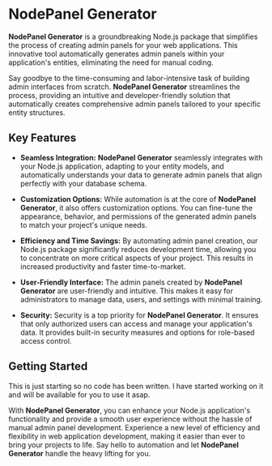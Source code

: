 # NodePanel Generator

**NodePanel Generator** is a groundbreaking Node.js package that simplifies the process of creating admin panels for your web applications. This innovative tool automatically generates admin panels within your application's entities, eliminating the need for manual coding.

Say goodbye to the time-consuming and labor-intensive task of building admin interfaces from scratch. **NodePanel Generator** streamlines the process, providing an intuitive and developer-friendly solution that automatically creates comprehensive admin panels tailored to your specific entity structures.

## Key Features

- **Seamless Integration:** **NodePanel Generator** seamlessly integrates with your Node.js application, adapting to your entity models, and automatically understands your data to generate admin panels that align perfectly with your database schema.

- **Customization Options:** While automation is at the core of **NodePanel Generator**, it also offers customization options. You can fine-tune the appearance, behavior, and permissions of the generated admin panels to match your project's unique needs.

- **Efficiency and Time Savings:** By automating admin panel creation, our Node.js package significantly reduces development time, allowing you to concentrate on more critical aspects of your project. This results in increased productivity and faster time-to-market.

- **User-Friendly Interface:** The admin panels created by **NodePanel Generator** are user-friendly and intuitive. This makes it easy for administrators to manage data, users, and settings with minimal training.

- **Security:** Security is a top priority for **NodePanel Generator**. It ensures that only authorized users can access and manage your application's data. It provides built-in security measures and options for role-based access control.

## Getting Started

This is just starting so no code has been written. I have started working on it and will be available for you to use it asap.



With **NodePanel Generator**, you can enhance your Node.js application's functionality and provide a smooth user experience without the hassle of manual admin panel development. Experience a new level of efficiency and flexibility in web application development, making it easier than ever to bring your projects to life. Say hello to automation and let **NodePanel Generator** handle the heavy lifting for you.
